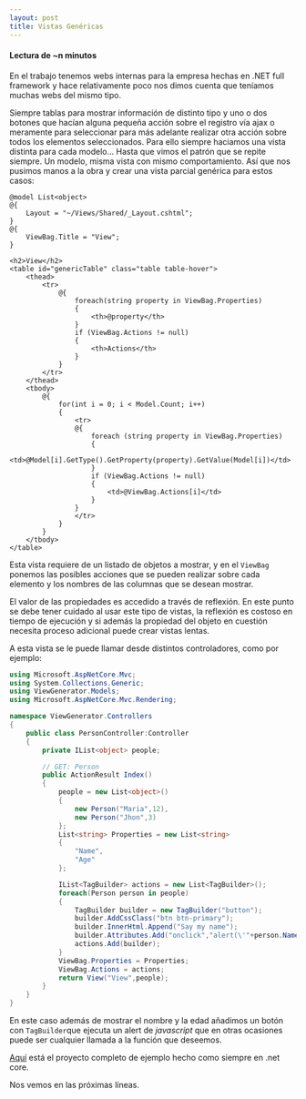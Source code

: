 ```yaml
---
layout: post
title: Vistas Genéricas
---
```


#### Lectura de ~n minutos

En el trabajo tenemos webs internas para la empresa hechas en .NET full framework y hace relativamente poco nos dimos cuenta que teníamos muchas webs del mismo tipo.

Siempre tablas para mostrar información de distinto tipo y uno o dos botones que hacían alguna pequeña acción sobre el registro vía ajax o meramente para seleccionar para más adelante realizar otra acción sobre todos los elementos seleccionados. Para ello siempre haciamos una vista distinta para cada modelo... Hasta que vimos el patrón que se repite siempre. Un modelo, misma vista con mismo comportamiento. Así que nos pusimos manos a la obra y crear una vista parcial genérica para estos casos:

```
@model List<object>
@{
    Layout = "~/Views/Shared/_Layout.cshtml";
}
@{
    ViewBag.Title = "View";
}

<h2>View</h2>
<table id="genericTable" class="table table-hover">
    <thead>
        <tr>
            @{
                foreach(string property in ViewBag.Properties)
                {
                    <th>@property</th>
                }
                if (ViewBag.Actions != null)
                {
                    <th>Actions</th>
                }
            }
        </tr>
    </thead>
    <tbody>
        @{
            for(int i = 0; i < Model.Count; i++)
            {
                <tr>
                @{
                    foreach (string property in ViewBag.Properties)
                    {
                        <td>@Model[i].GetType().GetProperty(property).GetValue(Model[i])</td>
                    }
                    if (ViewBag.Actions != null)
                    {
                        <td>@ViewBag.Actions[i]</td>
                    }
                }
                </tr>
            }
        }
    </tbody>
</table>
```

Esta vista requiere de un listado de objetos a mostrar, y en el `ViewBag` ponemos las posibles acciones que se pueden realizar sobre cada elemento y los nombres de las columnas que se desean mostrar.

El valor de las propiedades es accedido a través de reflexión. En este punto se debe tener cuidado al usar este tipo de vistas, la reflexión es costoso en tiempo de ejecución y si además la propiedad del objeto en cuestión necesita proceso adicional puede crear vistas lentas.

A esta vista se le puede llamar desde distintos controladores, como por ejemplo:

```cs
using Microsoft.AspNetCore.Mvc;
using System.Collections.Generic;
using ViewGenerator.Models;
using Microsoft.AspNetCore.Mvc.Rendering;

namespace ViewGenerator.Controllers
{
    public class PersonController:Controller
    {
        private IList<object> people;

        // GET: Person
        public ActionResult Index()
        {
            people = new List<object>()
            {
                new Person("Maria",12),
                new Person("Jhon",3)
            };
            List<string> Properties = new List<string>
            {
                "Name",
                "Age"
            };

            IList<TagBuilder> actions = new List<TagBuilder>();
            foreach(Person person in people)
            {
                TagBuilder builder = new TagBuilder("button");
                builder.AddCssClass("btn btn-primary");
                builder.InnerHtml.Append("Say my name");
                builder.Attributes.Add("onclick","alert(\'"+person.Name+"\')");
                actions.Add(builder);
            }
            ViewBag.Properties = Properties;
            ViewBag.Actions = actions;
            return View("View",people);
        }
    }
}
```

En este caso además de mostrar el nombre y la edad añadimos un botón con `TagBuilder`que ejecuta un alert de *javascript* que en otras ocasiones puede ser cualquier llamada a la función que deseemos.

[Aquí](https://github.com/44r0n/GenericView.git) está el proyecto completo de ejemplo hecho como siempre en .net core.

Nos vemos en las próximas líneas.
